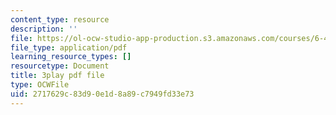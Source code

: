 ```yaml
---
content_type: resource
description: ''
file: https://ol-ocw-studio-app-production.s3.amazonaws.com/courses/6-451-principles-of-digital-communication-ii-spring-2005/2717629c83d90e1d8a89c7949fd33e73_mnkTn0Y6GsU.pdf
file_type: application/pdf
learning_resource_types: []
resourcetype: Document
title: 3play pdf file
type: OCWFile
uid: 2717629c-83d9-0e1d-8a89-c7949fd33e73
---
```

